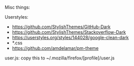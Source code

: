 Misc things:

Userstyles:
* https://github.com/StylishThemes/GitHub-Dark
* https://github.com/StylishThemes/Stackoverflow-Dark
* https://userstyles.org/styles/144028/google-clean-dark
* *.css
* https://github.com/amdelamar/pm-theme

user.js: copy this to ~/.mozilla/firefox/[profile]/user.js
